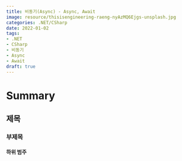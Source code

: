 ```yaml
---
title: 비동기(Async) - Async, Await
image: resource/thisisengineering-raeng-nyAzMQ6Ejgs-unsplash.jpg
categories: .NET/CSharp
date: 2022-01-02
tags:
- .NET
- CSharp
- 비동기
- Async
- Await
draft: true
---
```


# Summary
## 제목
### 부제목
#### 하위 범주

